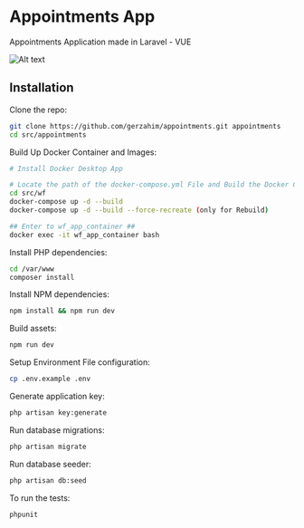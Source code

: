 # Appointments App

Appointments Application made in Laravel - VUE

![Alt text](http://gerzahim.com/img/port_appointments.png "Appoinments")

## Installation

Clone the repo:

```sh
git clone https://github.com/gerzahim/appointments.git appointments
cd src/appointments
```

Build Up Docker Container and Images:
```sh
# Install Docker Desktop App

# Locate the path of the docker-compose.yml File and Build the Docker Container
cd src/wf
docker-compose up -d --build
docker-compose up -d --build --force-recreate (only for Rebuild)

## Enter to wf_app_container ##
docker exec -it wf_app_container bash
```

Install PHP dependencies:
```sh
cd /var/www
composer install
```

Install NPM dependencies:

```sh
npm install && npm run dev
```

Build assets:

```sh
npm run dev
```

Setup Environment File configuration:

```sh
cp .env.example .env
```

Generate application key:

```sh
php artisan key:generate
```

Run database migrations:

```sh
php artisan migrate
```

Run database seeder:

```sh
php artisan db:seed
```


To run the tests:
```
phpunit
```